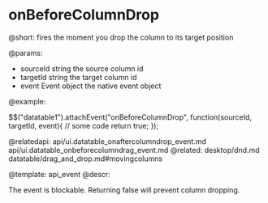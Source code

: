 onBeforeColumnDrop
=============


@short: fires the moment you drop the column to its target position

@params:

- sourceId			string				the source column id
- targetId			string				the target column id
- event				Event object		the native event object

@example:

$$("datatable1").attachEvent("onBeforeColumnDrop", function(sourceId, targetId, event){
	// some code
    return true;
});

@relatedapi:
    api/ui.datatable_onaftercolumndrop_event.md
    api/ui.datatable_onbeforecolumndrag_event.md
@related:
	desktop/dnd.md
    datatable/drag_and_drop.md#movingcolumns


@template:	api_event
@descr:

The event is blockable. Returning false will prevent column dropping.